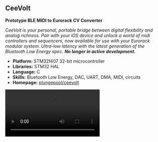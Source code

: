 ## **CeeVolt**

**Prototype BLE MIDI to Eurorack CV Converter**

*CeeVolt is your personal, portable bridge between digital flexibility and analog richness. Pair with your iOS device and unlock a world of midi controllers and sequencers, now available for use with your Eurorack modular system. Ultra-low latency with the latest generation of the Bluetooth Low Energy spec. **No longer in active development.***

- **Platform:** STM32f407 32-bit microcontroller
- **Libraries:** STM32 HAL
- **Language:** C
- **Skills:** Bluetooth Low Energy, DAC, UART, DMA, MIDI, circuits
- **Homepage:** [plungepool/ceevolt](https://github.com/plungepool/ceevolt)

<video src="../media/CeeVolt-Prototype-Demo.mp4"></video>